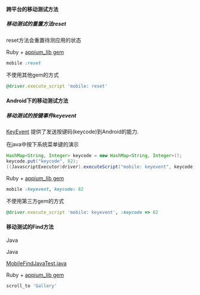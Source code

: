 #### 跨平台的移动测试方法

##### 移动测试的重置方法reset

reset方法会重置待测应用的状态

Ruby + [appium_lib gem](https://github.com/appium/ruby_lib)
```ruby
mobile :reset
```

不使用其他gem的方式

```ruby
@driver.execute_script 'mobile: reset'
```

#### Android下的移动测试方法

##### 移动测试的按键事件keyevent

[KeyEvent](http://developer.android.com/reference/android/view/KeyEvent.html) 提供了发送按键码(keycode)到Android的能力.

在java中按下系统菜单键的演示

```java
HashMap<String, Integer> keycode = new HashMap<String, Integer>();
keycode.put("keycode", 82);
((JavascriptExecutor)driver).executeScript("mobile: keyevent", keycode);
```

Ruby + [appium_lib gem](https://github.com/appium/ruby_lib)

```ruby
mobile :keyevent, keycode: 82
```

不使用第三方gem的方式

```ruby
@driver.execute_script 'mobile: keyevent', :keycode => 82
```

#### 移动测试的Find方法

Java


Java

[MobileFindJavaTest.java](./../sample-code/examples/java/junit/src/test/java/com/saucelabs/appium/MobileFindJavaTest.java)

Ruby + [appium_lib gem](https://github.com/appium/ruby_lib)

```ruby
scroll_to 'Gallery'
```

